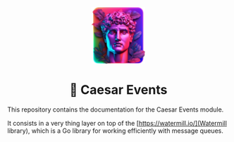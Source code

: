 <div align="center">
    <img height="128" src="https://github.com/caesar-rocks/docs/raw/master/logo.svg" />
</div>

<div align="center">
    <h1>
        📜 Caesar Events
    </h1>
</div>

This repository contains the documentation for the Caesar Events module.

It consists in a very thing layer on top of the [https://watermill.io/](Watermill library), which is a Go library for working efficiently with message queues.
